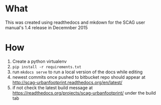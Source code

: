 # What
This was created using readthedocs and mkdown for the SCAG user manual's 1.4 release in Decemnber 2015

# How
1. Create a python virtualenv
2. `pip install -r requirements.txt`
3. run `mkdocs serve` to run a local version of the docs while editing
4. newest commits once pushed to bitbucket repo should appear at http://scag-urbanfootprint.readthedocs.org/en/latest/
5. if not check the latest build message at https://readthedocs.org/projects/scag-urbanfootprint/ under the build tab
